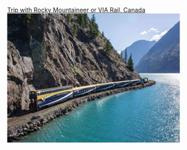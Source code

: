 [Trip with Rocky Mountaineer or VIA Rail, Canada](https://canadiantrainvacations.com/trips/coast-to-coast-by-rail#top)
<br>
<img src="mountaineer.jpg" width="400" height="300">

